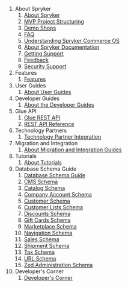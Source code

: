 1. About Spryker
    1. [About Spryker](https://github.com/spryker/documentation/blob/master/201811.0/ceb44f99-c65d-41a0-ae23-c59085c747bf.md)
    2. [MVP Project Structuring](https://github.com/spryker/documentation/blob/master/201811.0/7e0ed2ad-6ba7-4c47-bc47-7b9f97c2ca68.md)
    3. [Demo Shops](https://github.com/spryker/documentation/blob/master/201811.0/3523f733-ca0c-44cd-ad76-703d142ad49d.md)
    4. [FAQ](https://github.com/spryker/documentation/blob/master/201811.0/b7558ebf-bf6e-4da3-a993-dff988d46be5.md)
    5. [Understanding Spryker Commerce OS](https://github.com/spryker/documentation/blob/master/201811.0/577b6397-34bd-4ab1-8525-e2cc60607355.md)
    6. [About Spryker Documentation](https://github.com/spryker/documentation/blob/master/201811.0/50d9eceb-94b7-4e24-bf09-f3f7343595ae.md)
    7. [Getting Support](https://github.com/spryker/documentation/blob/master/201811.0/236a6dca-aef9-4ad7-b8a1-1d8a7054b83e.md)
    8. [Feedback](https://github.com/spryker/documentation/blob/master/201811.0/f4aaadca-e2b2-486f-a75a-ea52a033b033.md)
    9. [Security Support](https://github.com/spryker/documentation/blob/master/201811.0/65890493-ef57-49e2-81c2-0b395a01f8ff.md)
2. Features
    1. [Features](https://github.com/spryker/documentation/blob/master/201811.0/c4e30365-8de5-46f8-ba61-b9c286e8ddb9.md)
3. User Guides
    1. [About User Guides](https://github.com/spryker/documentation/blob/master/201811.0/a313cfb9-3e25-4733-abed-ba635093fb82.md)
4. Developer Guides
    1. [About the Developer Guides](https://github.com/spryker/documentation/blob/master/201811.0/ca0f8946-b496-4e04-b7b5-de498f93ea45.md)
5. Glue API
    1. [Glue REST API](https://github.com/spryker/documentation/blob/master/201811.0/a8460b19-b0d7-4142-9ed4-017a68eb47ab.md)
    2. [REST API Reference](https://github.com/spryker/documentation/blob/master/201811.0/1f00587c-3357-4157-9184-a78d06bc385b.md)
6. Technology Partners
    1. [Technology Partner Integration](https://github.com/spryker/documentation/blob/master/201811.0/868a14a2-2ffe-4b2d-bfd8-490b41288a2e.md)
7. Migration and Integration
    1. [About Migration and Integration Guides](https://github.com/spryker/documentation/blob/master/201811.0/f4b74cd3-eed0-4a74-b58f-ad9c65e2f615.md)
8. Tutorials
    1. [About Tutorials](https://github.com/spryker/documentation/blob/master/201811.0/f458fe15-b30c-48b8-b7c2-892053a40861.md)
9. Database Schema Guide
    1. [Database Schema Guide](https://github.com/spryker/documentation/blob/master/201811.0/b232cbc1-e831-498d-82bd-ebbf4cbd6ef0.md)
    2. [CMS Schema](https://github.com/spryker/documentation/blob/master/201811.0/c36f4e61-56f9-4f79-bd73-63bc4ff32cf8.md)
    3. [Catalog Schema](https://github.com/spryker/documentation/blob/master/201811.0/91d0126c-052a-4668-a6fd-0aa68e679b2a.md)
    4. [Company Account Schema](https://github.com/spryker/documentation/blob/master/201811.0/cb8194ab-d1ac-4dc3-a3dc-a17a0b32d62f.md)
    5. [Customer Schema](https://github.com/spryker/documentation/blob/master/201811.0/9ebcbbd7-4e6c-40c1-89f5-0a0a50b001c8.md)
    6. [Customer Lists Schema](https://github.com/spryker/documentation/blob/master/201811.0/71b0196a-3a31-4c6d-b322-bbce1eeeef1c.md)
    7. [Discounts Schema](https://github.com/spryker/documentation/blob/master/201811.0/09843182-86c5-4fad-8421-3de602845dbe.md)
    8. [Gift Cards Schema](https://github.com/spryker/documentation/blob/master/201811.0/21a41222-1b88-443f-9363-dc5fd80df54d.md)
    9. [Marketplace Schema](https://github.com/spryker/documentation/blob/master/201811.0/47faeb28-0a12-41f6-ba7a-5594bc18131a.md)
    10. [Navigation Schema](https://github.com/spryker/documentation/blob/master/201811.0/77452220-03e9-46a0-8ac9-c587a4465ad5.md)
    11. [Sales Schema](https://github.com/spryker/documentation/blob/master/201811.0/c949e4a6-0c56-4ffd-b19a-405ad57ee29f.md)
    12. [Shipment Schema](https://github.com/spryker/documentation/blob/master/201811.0/b7a2945b-fa8e-408a-b83e-77b4270e25b1.md)
    13. [Tax Schema](https://github.com/spryker/documentation/blob/master/201811.0/c6893c47-1f47-4373-8129-52c265e095ec.md)
    14. [URL Schema](https://github.com/spryker/documentation/blob/master/201811.0/f6cce42d-f1af-490c-a0cf-2dfcf9d5ce7c.md)
    15. [Zed Administration Schema](https://github.com/spryker/documentation/blob/master/201811.0/12089208-ff58-4a4d-9db7-5aa6f49f4a30.md)
10. Developer's Corner
    1. [Developer's Corner](https://github.com/spryker/documentation/blob/master/201811.0/34512d92-99bd-42cc-a12c-4bdf9c827311.md)
